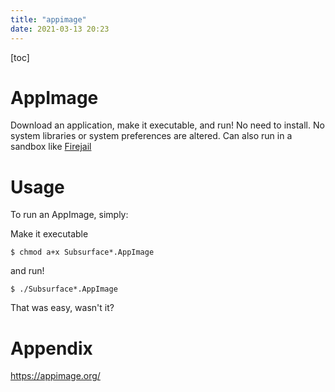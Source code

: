 ```yaml
---
title: "appimage"
date: 2021-03-13 20:23
---
```

[toc]





# AppImage

Download an application, make it executable, and run! No need to install. No system libraries or system preferences are altered. Can also run in a sandbox like [Firejail](https://github.com/netblue30/firejail)



# Usage

To run an AppImage, simply:

Make it executable

```
$ chmod a+x Subsurface*.AppImage
```

and run!

```
$ ./Subsurface*.AppImage
```

That was easy, wasn't it?







# Appendix

https://appimage.org/